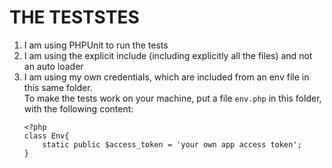 THE TESTSTES
============
1. I am using PHPUnit to run the tests  
2. I am using the explicit include (including explicitly all the files) and not an auto loader
3. I am using my own credentials, which are included from an env file in this same folder.  
   To make the tests work on your machine, put a file `env.php` in this folder, with the following content:  
   ```  
   <?php
   class Env{
       static public $access_token = 'your own app access token';
   }
   
   ```
   
